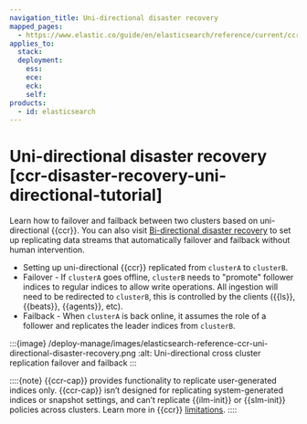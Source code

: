 ```yaml
---
navigation_title: Uni-directional disaster recovery
mapped_pages:
  - https://www.elastic.co/guide/en/elasticsearch/reference/current/ccr-disaster-recovery-uni-directional-tutorial.html
applies_to:
  stack:
  deployment:
    ess:
    ece:
    eck:
    self:
products:
  - id: elasticsearch
---
```




# Uni-directional disaster recovery [ccr-disaster-recovery-uni-directional-tutorial]


Learn how to failover and failback between two clusters based on uni-directional {{ccr}}. You can also visit [Bi-directional disaster recovery](bi-directional-disaster-recovery.md) to set up replicating data streams that automatically failover and failback without human intervention.

* Setting up uni-directional {{ccr}} replicated from `clusterA` to `clusterB`.
* Failover - If `clusterA` goes offline, `clusterB` needs to "promote" follower indices to regular indices to allow write operations. All ingestion will need to be redirected to `clusterB`, this is controlled by the clients ({{ls}}, {{beats}}, {{agents}}, etc).
* Failback - When `clusterA` is back online, it assumes the role of a follower and replicates the leader indices from `clusterB`.

:::{image} /deploy-manage/images/elasticsearch-reference-ccr-uni-directional-disaster-recovery.png
:alt: Uni-directional cross cluster replication failover and failback
:::

::::{note}
{{ccr-cap}} provides functionality to replicate user-generated indices only. {{ccr-cap}} isn’t designed for replicating system-generated indices or snapshot settings, and can’t replicate {{ilm-init}} or {{slm-init}} policies across clusters. Learn more in {{ccr}} [limitations](../cross-cluster-replication.md#ccr-limitations).
::::





